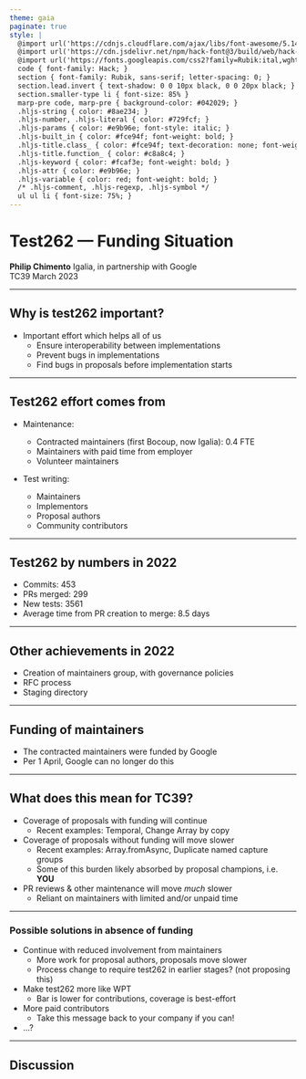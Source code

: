 ```yaml
---
theme: gaia
paginate: true
style: |
  @import url('https://cdnjs.cloudflare.com/ajax/libs/font-awesome/5.14.0/css/all.min.css');
  @import url('https://cdn.jsdelivr.net/npm/hack-font@3/build/web/hack-subset.css');
  @import url('https://fonts.googleapis.com/css2?family=Rubik:ital,wght@0,400;0,700;1,400;1,700&display=swap');
  code { font-family: Hack; }
  section { font-family: Rubik, sans-serif; letter-spacing: 0; }
  section.lead.invert { text-shadow: 0 0 10px black, 0 0 20px black; }
  section.smaller-type li { font-size: 85% }
  marp-pre code, marp-pre { background-color: #042029; }
  .hljs-string { color: #8ae234; }
  .hljs-number, .hljs-literal { color: #729fcf; }
  .hljs-params { color: #e9b96e; font-style: italic; }
  .hljs-built_in { color: #fce94f; font-weight: bold; }
  .hljs-title.class_ { color: #fce94f; text-decoration: none; font-weight: bold; }
  .hljs-title.function_ { color: #c8a8c4; }
  .hljs-keyword { color: #fcaf3e; font-weight: bold; }
  .hljs-attr { color: #e9b96e; }
  .hljs-variable { color: red; font-weight: bold; }
  /* .hljs-comment, .hljs-regexp, .hljs-symbol */
  ul ul li { font-size: 75%; }
---
```


<!--
_class: invert lead
-->

# Test262 — Funding Situation

**Philip Chimento**
Igalia, in partnership with Google  
TC39 March 2023

---

## Why is test262 important?

- Important effort which helps all of us
  - Ensure interoperability between implementations
  - Prevent bugs in implementations
  - Find bugs in proposals before implementation starts

---

## Test262 effort comes from

- Maintenance:
    - Contracted maintainers (first Bocoup, now Igalia): 0.4 FTE
    - Maintainers with paid time from employer
    - Volunteer maintainers

- Test writing:
    - Maintainers
    - Implementors
    - Proposal authors
    - Community contributors

---

## Test262 by numbers in 2022

- Commits: 453
- PRs merged: 299
- New tests: 3561
- Average time from PR creation to merge: 8.5 days

---

## Other achievements in 2022

- Creation of maintainers group, with governance policies
- RFC process
- Staging directory

---

## Funding of maintainers

- The contracted maintainers were funded by Google
- Per 1 April, Google can no longer do this

---

## What does this mean for TC39?

- Coverage of proposals with funding will continue
    - Recent examples: Temporal, Change Array by copy
- Coverage of proposals without funding will move slower
    - Recent examples: Array.fromAsync, Duplicate named capture groups
    - Some of this burden likely absorbed by proposal champions, i.e. **YOU**
- PR reviews & other maintenance will move _much_ slower
    - Reliant on maintainers with limited and/or unpaid time

---

### Possible solutions in absence of funding

- Continue with reduced involvement from maintainers
    - More work for proposal authors, proposals move slower
    - Process change to require test262 in earlier stages? (not proposing this)
- Make test262 more like WPT
    - Bar is lower for contributions, coverage is best-effort
- More paid contributors
    - Take this message back to your company if you can!
- ...?

<!--
    - Process change - discussion would not fit in the time slot we have for this, and neither Igalia nor Google are proposing it now, but we can consider it if someone else feels it's the right move to make
    - Shu to talk about pros and cons of WPT-style here
-->

---

<!-- _class: invert lead -->

## Discussion

<!--
    goal is to hear opinions and brainstorm additional ideas, not necessarily reach a consensus
-->

